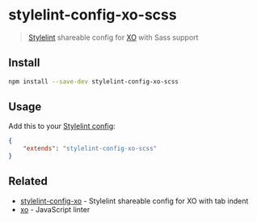 # stylelint-config-xo-scss

> [Stylelint](https://stylelint.io) shareable config for [XO](https://github.com/xojs/xo) with Sass support

## Install

```sh
npm install --save-dev stylelint-config-xo-scss
```

## Usage

Add this to your [Stylelint config](https://stylelint.io/user-guide/configuration/):

```json
{
	"extends": "stylelint-config-xo-scss"
}
```

## Related

- [stylelint-config-xo](https://github.com/xojs/stylelint-config-xo) - Stylelint shareable config for XO with tab indent
- [xo](https://github.com/xojs/xo) - JavaScript linter
